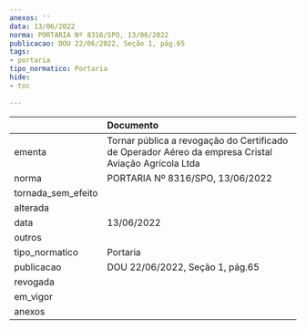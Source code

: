 ```yaml
---
anexos: ''
data: 13/06/2022
norma: PORTARIA Nº 8316/SPO, 13/06/2022
publicacao: DOU 22/06/2022, Seção 1, pág.65
tags:
- portaria
tipo_normatico: Portaria
hide: 
- toc 
 
---
```


|                    | Documento                                                                                            |
|:-------------------|:-----------------------------------------------------------------------------------------------------|
| ementa             | Tornar pública a revogação do Certificado de Operador Aéreo da empresa Cristal Aviação Agrícola Ltda |
| norma              | PORTARIA Nº 8316/SPO, 13/06/2022                                                                     |
| tornada_sem_efeito |                                                                                                      |
| alterada           |                                                                                                      |
| data               | 13/06/2022                                                                                           |
| outros             |                                                                                                      |
| tipo_normatico     | Portaria                                                                                             |
| publicacao         | DOU 22/06/2022, Seção 1, pág.65                                                                      |
| revogada           |                                                                                                      |
| em_vigor           |                                                                                                      |
| anexos             |                                                                                                      |
